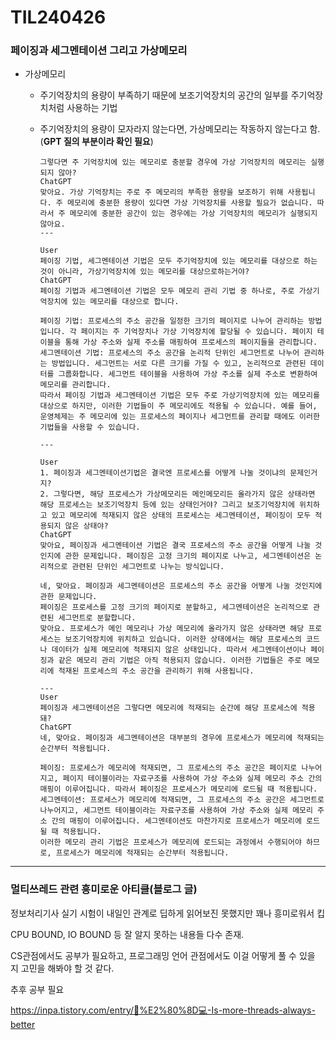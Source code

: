 # TIL240426

### 페이징과 세그멘테이션 그리고 가상메모리

* 가상메모리

  * 주기억장치의 용량이 부족하기 때문에 보조기억장치의 공간의 일부를 주기억장치처럼 사용하는 기법

  * 주기억장치의 용량이 모자라지 않는다면, 가상메모리는 작동하지 않는다고 함.(<b>GPT 질의 부분이라 확인 필요</b>)

    ```
    그렇다면 주 기억장치에 있는 메모리로 충분할 경우에 가상 기억장치의 메모리는 실행되지 않아?
    ChatGPT
    맞아요. 가상 기억장치는 주로 주 메모리의 부족한 용량을 보조하기 위해 사용됩니다. 주 메모리에 충분한 용량이 있다면 가상 기억장치를 사용할 필요가 없습니다. 따라서 주 메모리에 충분한 공간이 있는 경우에는 가상 기억장치의 메모리가 실행되지 않아요.
    ---
    
    User
    페이징 기법, 세그멘테이션 기법은 모두 주기억장치에 있는 메모리를 대상으로 하는 것이 아니라, 가상기억장치에 있는 메모리를 대상으로하는거야?
    ChatGPT
    페이징 기법과 세그멘테이션 기법은 모두 메모리 관리 기법 중 하나로, 주로 가상기억장치에 있는 메모리를 대상으로 합니다.
    
    페이징 기법: 프로세스의 주소 공간을 일정한 크기의 페이지로 나누어 관리하는 방법입니다. 각 페이지는 주 기억장치나 가상 기억장치에 할당될 수 있습니다. 페이지 테이블을 통해 가상 주소와 실제 주소를 매핑하여 프로세스의 페이지들을 관리합니다.
    세그멘테이션 기법: 프로세스의 주소 공간을 논리적 단위인 세그먼트로 나누어 관리하는 방법입니다. 세그먼트는 서로 다른 크기를 가질 수 있고, 논리적으로 관련된 데이터를 그룹화합니다. 세그먼트 테이블을 사용하여 가상 주소를 실제 주소로 변환하여 메모리를 관리합니다.
    따라서 페이징 기법과 세그멘테이션 기법은 모두 주로 가상기억장치에 있는 메모리를 대상으로 하지만, 이러한 기법들이 주 메모리에도 적용될 수 있습니다. 예를 들어, 운영체제는 주 메모리에 있는 프로세스의 페이지나 세그먼트를 관리할 때에도 이러한 기법들을 사용할 수 있습니다.
    
    ---
    
    User
    1. 페이징과 세그멘테이션기법은 결국엔 프로세스를 어떻게 나눌 것이냐의 문제인거지? 
    2. 그렇다면, 해당 프로세스가 가상메모리든 메인메모리든 올라가지 않은 상태라면 해당 프로세스는 보조기억장치 등에 있는 상태인거야? 그리고 보조기억장치에 위치하고 있고 메모리에 적재되지 않은 상태의 프로세스는 세그멘테이션, 페이징이 모두 적용되지 않은 상태야?
    ChatGPT
    맞아요, 페이징과 세그멘테이션 기법은 결국 프로세스의 주소 공간을 어떻게 나눌 것인지에 관한 문제입니다. 페이징은 고정 크기의 페이지로 나누고, 세그멘테이션은 논리적으로 관련된 단위인 세그먼트로 나누는 방식입니다.
    
    네, 맞아요. 페이징과 세그멘테이션은 프로세스의 주소 공간을 어떻게 나눌 것인지에 관한 문제입니다.
    페이징은 프로세스를 고정 크기의 페이지로 분할하고, 세그멘테이션은 논리적으로 관련된 세그먼트로 분할합니다.
    맞아요. 프로세스가 메인 메모리나 가상 메모리에 올라가지 않은 상태라면 해당 프로세스는 보조기억장치에 위치하고 있습니다. 이러한 상태에서는 해당 프로세스의 코드나 데이터가 실제 메모리에 적재되지 않은 상태입니다. 따라서 세그멘테이션이나 페이징과 같은 메모리 관리 기법은 아직 적용되지 않습니다. 이러한 기법들은 주로 메모리에 적재된 프로세스의 주소 공간을 관리하기 위해 사용됩니다.
    
    ---
    User
    페이징과 세그멘테이션은 그렇다면 메모리에 적재되는 순간에 해당 프로세스에 적용돼?
    ChatGPT
    네, 맞아요. 페이징과 세그멘테이션은 대부분의 경우에 프로세스가 메모리에 적재되는 순간부터 적용됩니다.
    
    페이징: 프로세스가 메모리에 적재되면, 그 프로세스의 주소 공간은 페이지로 나누어지고, 페이지 테이블이라는 자료구조를 사용하여 가상 주소와 실제 메모리 주소 간의 매핑이 이루어집니다. 따라서 페이징은 프로세스가 메모리에 로드될 때 적용됩니다.
    세그멘테이션: 프로세스가 메모리에 적재되면, 그 프로세스의 주소 공간은 세그먼트로 나누어지고, 세그먼트 테이블이라는 자료구조를 사용하여 가상 주소와 실제 메모리 주소 간의 매핑이 이루어집니다. 세그멘테이션도 마찬가지로 프로세스가 메모리에 로드될 때 적용됩니다.
    이러한 메모리 관리 기법은 프로세스가 메모리에 로드되는 과정에서 수행되어야 하므로, 프로세스가 메모리에 적재되는 순간부터 적용됩니다.
    ```


---

### 멀티쓰레드 관련 흥미로운 아티클(블로그 글)

정보처리기사 실기 시험이 내일인 관계로 딥하게 읽어보진 못했지만 꽤나 흥미로워서 킵

CPU BOUND, IO BOUND 등 잘 알지 못하는 내용들 다수 존재. 

CS관점에서도 공부가 필요하고, 프로그래밍 언어 관점에서도 이걸 어떻게 풀 수 있을 지 고민을 해봐야 할 것 같다. 

추후 공부 필요



https://inpa.tistory.com/entry/👩%E2%80%8D💻-Is-more-threads-always-better